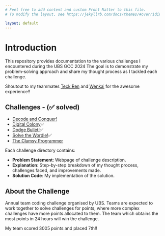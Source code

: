 ```yaml
---
# Feel free to add content and custom Front Matter to this file.
# To modify the layout, see https://jekyllrb.com/docs/themes/#overriding-theme-defaults

layout: default
---
```

# Introduction

This repository provides documentation to the various challenges I encountered during the UBS GCC 2024 The goal is to demonstrate my problem-solving approach and share my thought process as I tackled each challenge.

Shoutout to my teammates [Teck Ren](https://sg.linkedin.com/in/chua-teck-ren-4092a22a8) and [Wenkai](https://www.linkedin.com/in/xiewenkai/) for the awesome experience!!

## Challenges - (✅ solved)

- [Decode and Conquer!](./Challenges/Decode-and-Conquer/)
- [Digital Colony](./Challenges/Digital-Colony/)✅
- [Dodge Bullet!](./Challenges/Dodge-Bullet/)✅
- [Solve the Wordle!](./Challenges/Solve-the-Wordle/)✅
- [The Clumsy Programmer](./Challenges/The-Clumsy-Programmer/)

Each challenge directory contains:

- **Problem Statement**: Webpage of challenge description.
- **Explanation**: Step-by-step breakdown of my thought process, challenges faced, and improvements made.
- **Solution Code**: My implementation of the solution.

## About the Challenge

Annual team coding challenge organised by UBS. Teams are expected to work together to solve challenges for points, where more complex challenges have more points allocated to them. The team which obtains the most points in 24 hours will win the challenge.

My team scored 3005 points and placed 7th!!
